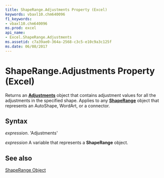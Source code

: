 ```yaml
---
title: ShapeRange.Adjustments Property (Excel)
keywords: vbaxl10.chm640096
f1_keywords:
- vbaxl10.chm640096
ms.prod: excel
api_name:
- Excel.ShapeRange.Adjustments
ms.assetid: c7a39ae0-364a-2568-c3c5-e10c9a3c125f
ms.date: 06/08/2017
---
```



# ShapeRange.Adjustments Property (Excel)

Returns an  **[Adjustments](Excel.Adjustments.md)** object that contains adjustment values for all the adjustments in the specified shape. Applies to any **[ShapeRange](Excel.ShapeRange.md)** object that represents an AutoShape, WordArt, or a connector.


## Syntax

 _expression_. 'Adjustments'

 _expression_ A variable that represents a **ShapeRange** object.


## See also


[ShapeRange Object](Excel.ShapeRange.md)


